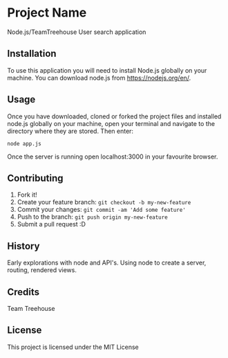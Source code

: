 # Project Name

Node.js/TeamTreehouse User search application 

## Installation

To use this application you will need to install Node.js globally on your machine.
You can download node.js from https://nodejs.org/en/.

## Usage

Once you have downloaded, cloned or forked the project files and installed node.js globally on your machine,
open your terminal and navigate to the directory where they are stored.
Then enter:

```
node app.js

```

Once the server is running open localhost:3000 in your favourite browser.



## Contributing

1. Fork it!
2. Create your feature branch: `git checkout -b my-new-feature`
3. Commit your changes: `git commit -am 'Add some feature'`
4. Push to the branch: `git push origin my-new-feature`
5. Submit a pull request :D

## History

Early explorations with node and API's.
Using node to create a server, routing, rendered views.

## Credits

Team Treehouse

## License

This project is licensed under the MIT License


